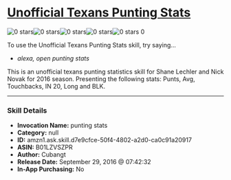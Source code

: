 # [Unofficial Texans Punting Stats](http://alexa.amazon.com/#skills/amzn1.ask.skill.d7e9cfce-50f4-4802-a2d0-ca0c91a20917)
![0 stars](../../images/ic_star_border_black_18dp_1x.png)![0 stars](../../images/ic_star_border_black_18dp_1x.png)![0 stars](../../images/ic_star_border_black_18dp_1x.png)![0 stars](../../images/ic_star_border_black_18dp_1x.png)![0 stars](../../images/ic_star_border_black_18dp_1x.png) 0

To use the Unofficial Texans Punting Stats skill, try saying...

* *alexa, open punting stats*

This is an unofficial texans punting statistics skill for Shane Lechler and Nick Novak for 2016 season. Presenting the following stats:
Punts, Avg, Touchbacks, IN 20, Long and BLK.

***

### Skill Details

* **Invocation Name:** punting stats
* **Category:** null
* **ID:** amzn1.ask.skill.d7e9cfce-50f4-4802-a2d0-ca0c91a20917
* **ASIN:** B01LZVSZPR
* **Author:** Cubangt
* **Release Date:** September 29, 2016 @ 07:42:32
* **In-App Purchasing:** No
